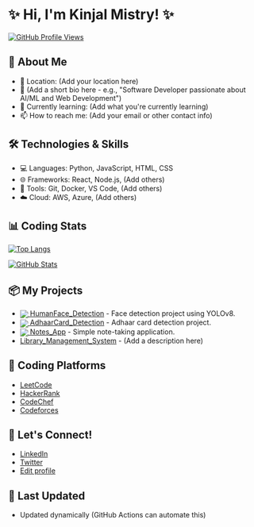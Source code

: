 # ✨ Hi, I'm Kinjal Mistry! ✨

[![GitHub Profile Views](https://komarev.com/ghpvc/?username=kinjal-05&label=Profile%20Views&color=blue&style=flat)](https://github.com/kinjal-05)

## 🚀 About Me

-   📍 Location: (Add your location here)
-   💼 (Add a short bio here - e.g., "Software Developer passionate about AI/ML and Web Development")
-   🌱 Currently learning: (Add what you're currently learning)
-   📫 How to reach me: (Add your email or other contact info)

## 🛠️ Technologies & Skills

-   💻 Languages:  Python, JavaScript, HTML, CSS
-   🌐 Frameworks: React, Node.js, (Add others)
-   🧰 Tools: Git, Docker, VS Code, (Add others)
-   ☁️ Cloud: AWS, Azure, (Add others)

## 📊 Coding Stats

[![Top Langs](https://github-readme-stats.vercel.app/api/top-langs/?username=kinjal-05&layout=compact&theme=dracula)](https://github.com/kinjal-05)

[![GitHub Stats](https://github-readme-stats.vercel.app/api?username=kinjal-05&show_icons=true&theme=dracula)](https://github.com/kinjal-05)

## 📦 My Projects

-   [<img src="https://img.shields.io/badge/Jupyter_Notebook-orange?style=for-the-badge&logo=jupyter" align="center"> HumanFace\_Detection](https://github.com/kinjal-05/HumanFace_Detection) - Face detection project using YOLOv8.
-   [<img src="https://img.shields.io/badge/JavaScript-yellow?style=for-the-badge&logo=javascript" align="center"> AdhaarCard\_Detection](https://github.com/kinjal-05/AdhaarCard_Detection) - Adhaar card detection project.
-   [<img src="https://img.shields.io/badge/JavaScript-yellow?style=for-the-badge&logo=javascript" align="center"> Notes\_App](https://github.com/kinjal-05/Notes_App) - Simple note-taking application.
-   [Library\_Management\_System](Your\_Repo\_Link\_Here) - (Add a description here)

## 🔗 Coding Platforms

-   [LeetCode](Your\_LeetCode\_Profile\_Link)
-   [HackerRank](Your\_HackerRank\_Profile\_Link)
-   [CodeChef](Your\_CodeChef\_Profile\_Link)
-   [Codeforces](Your\_Codeforces\_Profile\_Link)

## 🤝 Let's Connect!

-   [LinkedIn](Your\_LinkedIn\_Profile\_Link)
-   [Twitter](Your\_Twitter\_Profile\_Link)
-   [Edit profile](Your\_GitHub\_Profile\_Link)

## 📅 Last Updated

-   Updated dynamically (GitHub Actions can automate this)
